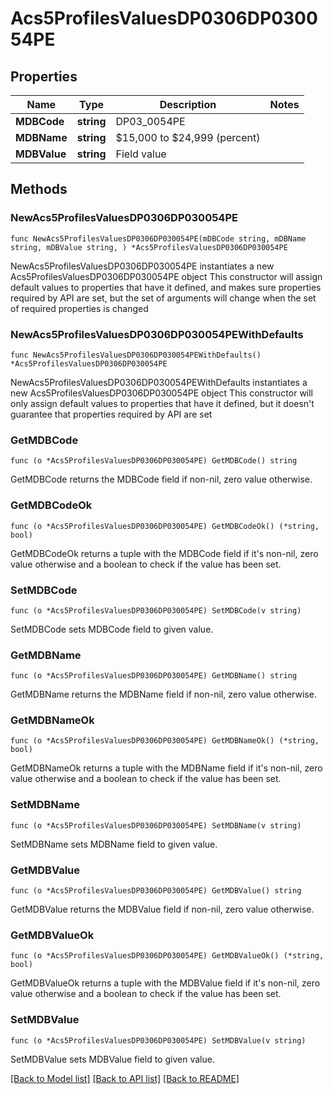 # Acs5ProfilesValuesDP0306DP030054PE

## Properties

Name | Type | Description | Notes
------------ | ------------- | ------------- | -------------
**MDBCode** | **string** | DP03_0054PE | 
**MDBName** | **string** | $15,000 to $24,999 (percent) | 
**MDBValue** | **string** | Field value | 

## Methods

### NewAcs5ProfilesValuesDP0306DP030054PE

`func NewAcs5ProfilesValuesDP0306DP030054PE(mDBCode string, mDBName string, mDBValue string, ) *Acs5ProfilesValuesDP0306DP030054PE`

NewAcs5ProfilesValuesDP0306DP030054PE instantiates a new Acs5ProfilesValuesDP0306DP030054PE object
This constructor will assign default values to properties that have it defined,
and makes sure properties required by API are set, but the set of arguments
will change when the set of required properties is changed

### NewAcs5ProfilesValuesDP0306DP030054PEWithDefaults

`func NewAcs5ProfilesValuesDP0306DP030054PEWithDefaults() *Acs5ProfilesValuesDP0306DP030054PE`

NewAcs5ProfilesValuesDP0306DP030054PEWithDefaults instantiates a new Acs5ProfilesValuesDP0306DP030054PE object
This constructor will only assign default values to properties that have it defined,
but it doesn't guarantee that properties required by API are set

### GetMDBCode

`func (o *Acs5ProfilesValuesDP0306DP030054PE) GetMDBCode() string`

GetMDBCode returns the MDBCode field if non-nil, zero value otherwise.

### GetMDBCodeOk

`func (o *Acs5ProfilesValuesDP0306DP030054PE) GetMDBCodeOk() (*string, bool)`

GetMDBCodeOk returns a tuple with the MDBCode field if it's non-nil, zero value otherwise
and a boolean to check if the value has been set.

### SetMDBCode

`func (o *Acs5ProfilesValuesDP0306DP030054PE) SetMDBCode(v string)`

SetMDBCode sets MDBCode field to given value.


### GetMDBName

`func (o *Acs5ProfilesValuesDP0306DP030054PE) GetMDBName() string`

GetMDBName returns the MDBName field if non-nil, zero value otherwise.

### GetMDBNameOk

`func (o *Acs5ProfilesValuesDP0306DP030054PE) GetMDBNameOk() (*string, bool)`

GetMDBNameOk returns a tuple with the MDBName field if it's non-nil, zero value otherwise
and a boolean to check if the value has been set.

### SetMDBName

`func (o *Acs5ProfilesValuesDP0306DP030054PE) SetMDBName(v string)`

SetMDBName sets MDBName field to given value.


### GetMDBValue

`func (o *Acs5ProfilesValuesDP0306DP030054PE) GetMDBValue() string`

GetMDBValue returns the MDBValue field if non-nil, zero value otherwise.

### GetMDBValueOk

`func (o *Acs5ProfilesValuesDP0306DP030054PE) GetMDBValueOk() (*string, bool)`

GetMDBValueOk returns a tuple with the MDBValue field if it's non-nil, zero value otherwise
and a boolean to check if the value has been set.

### SetMDBValue

`func (o *Acs5ProfilesValuesDP0306DP030054PE) SetMDBValue(v string)`

SetMDBValue sets MDBValue field to given value.



[[Back to Model list]](../README.md#documentation-for-models) [[Back to API list]](../README.md#documentation-for-api-endpoints) [[Back to README]](../README.md)


